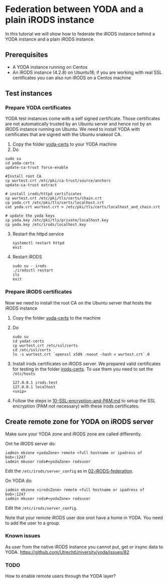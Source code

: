 # Federation between YODA and a plain iRODS instance
In this tutorial we will show how to federate the iRODS instance behind a YODA instance and a plain iRODS instance. 

## Prerequisites
- A YODA instance running on Centos
- An iRODS instance (4.2.8) on Ubuntu18; if you are working with real SSL certificates you can also run iRODS on a Centos machine

## Test instances

### Prepare YODA certificates

YODA test instances come with a self signed certificate. Those certificates are not automatically trusted by an Ubuntu server and hence not by an iRODS instance running on Ubuntu. We need to install YODA with certificates that are signed with the Ubuntu snakeoil CA.

1. Copy the folder [yoda-certs](yoda-certs) to your YODA machine
2. Do

```
sudo su
cd yoda-certs
update-ca-trust force-enable

#Install root CA
cp wurtest.crt /etc/pki/ca-trust/source/anchors
update-ca-trust extract

# install irods/httpd certificates
cp wurtest.crt /etc/pki/tls/certs/chain.crt
cp yoda.crt /etc/pki/tls/certs/localhost.crt
cat yoda.crt wurtest.crt > /etc/pki/tls/certs/localhost_and_chain.crt

# update the yoda keys
cp yoda.key /etc/pki/tls/private/localhost.key 
cp yoda.key /etc/irods/localhost.key

```

3. Restart the httpd service

   ```
   systemctl restart httpd
   exit
   ```

   

4. Restart iRODS

   ```
   sudo su - irods
   ./irodsctl restart
   ils
   exit
   ```

### Prepare iRODS certificates

Now we need to install the root CA on the Ubuntu server that hosts the iRODS instance

1. Copy the folder [yoda-certs](yoda-certs) to the machine

2. Do

   ```
   sudo su
   cd yodat-certs
   cp wurtest.crt /etc/ssl/certs
   cd /etc/ssl/certs
   ln -s wurtest.crt `openssl x509 -noout -hash < wurtest.crt`.0
   ```

3. Install irods certificates on iRODS server. We prepared valid certificates for testing in the folder [irods-certs](irods-certs). To use them you need to set the `/etc/hosts`

   ```
   127.0.0.1 irods.test
   127.0.0.1 localhost
   <snip>
   ```

4. Follow the steps in [10-SSL-encryption-and-PAM.md](10-SSL-encryption-and-PAM.md) to setup the SSL encryption (PAM not necessary) with these irods certificates.

## Create remote zone for YODA on iRODS server

Make sure your YODA zone and iRODS zone are called differently.

Ont he iRODS server do:

```
iadmin mkzone <yodaZone> remote <full hostname or ipadress of bob>:1247
iadmin mkuser rods#<yodaZone> rodsuser
```

Edit the `/etc/irods/server_config` as in [02-iRODS-federation](02-iRODS-federation.md).

On YODA do:

```
iadmin mkzone <irodsZone> remote <full hostname or ipadress of bob>:1247
iadmin mkuser rods#<yodaZone> rodsuser
```

Edit the `/etc/irods/server_config`.

Note that your remote iRODS user doe snot have a home in YODA. You need to add the user to a group.

### Known issues
As user from the native iRODS instance you cannot put, get or irsync data to YODA. 
https://github.com/UtrechtUniversity/yoda/issues/82 

### TODO

How to enable remote users through the YODA layer?
